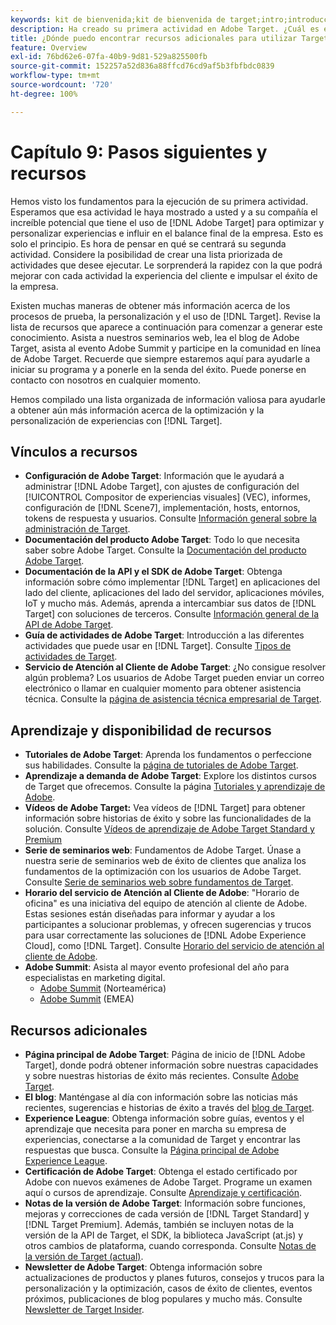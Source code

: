 ```yaml
---
keywords: kit de bienvenida;kit de bienvenida de target;intro;introducción;introducción a
description: Ha creado su primera actividad en Adobe Target. ¿Cuál es el siguiente paso? Utilice este artículo para buscar vínculos a recursos adicionales, tutoriales de aprendizaje y vídeos explicativos.
title: ¿Dónde puedo encontrar recursos adicionales para utilizar Target de forma más eficaz?
feature: Overview
exl-id: 76bd62e6-07fa-40b9-9d81-529a825500fb
source-git-commit: 152257a52d836a88ffcd76cd9af5b3fbfbdc0839
workflow-type: tm+mt
source-wordcount: '720'
ht-degree: 100%

---
```


# Capítulo 9: Pasos siguientes y recursos

Hemos visto los fundamentos para la ejecución de su primera actividad. Esperamos que esa actividad le haya mostrado a usted y a su compañía el increíble potencial que tiene el uso de [!DNL Adobe Target] para optimizar y personalizar experiencias e influir en el balance final de la empresa. Esto es solo el principio. Es hora de pensar en qué se centrará su segunda actividad. Considere la posibilidad de crear una lista priorizada de actividades que desee ejecutar. Le sorprenderá la rapidez con la que podrá mejorar con cada actividad la experiencia del cliente e impulsar el éxito de la empresa.

Existen muchas maneras de obtener más información acerca de los procesos de prueba, la personalización y el uso de [!DNL Target]. Revise la lista de recursos que aparece a continuación para comenzar a generar este conocimiento. Asista a nuestros seminarios web, lea el blog de Adobe Target, asista al evento Adobe Summit y participe en la comunidad en línea de Adobe Target. Recuerde que siempre estaremos aquí para ayudarle a iniciar su programa y a ponerle en la senda del éxito. Puede ponerse en contacto con nosotros en cualquier momento.

Hemos compilado una lista organizada de información valiosa para ayudarle a obtener aún más información acerca de la optimización y la personalización de experiencias con [!DNL Target].

## Vínculos a recursos

* **Configuración de Adobe Target**: Información que le ayudará a administrar [!DNL Adobe Target], con ajustes de configuración del [!UICONTROL Compositor de experiencias visuales] (VEC), informes, configuración de [!DNL Scene7], implementación, hosts, entornos, tokens de respuesta y usuarios. Consulte [Información general sobre la administración de Target](/help/main/administrating-target/administrating-target.md).
* **Documentación del producto Adobe Target**: Todo lo que necesita saber sobre Adobe Target. Consulte la [Documentación del producto Adobe Target](https://experienceleague.adobe.com/docs/target/using/target-home.html?lang=es).
* **Documentación de la API y el SDK de Adobe Target**: Obtenga información sobre cómo implementar [!DNL Target] en aplicaciones del lado del cliente, aplicaciones del lado del servidor, aplicaciones móviles, IoT y mucho más. Además, aprenda a intercambiar sus datos de [!DNL Target] con soluciones de terceros. Consulte [Información general de la API de Adobe Target](/help/main/api/api-overview.md).
* **Guía de actividades de Adobe Target**: Introducción a las diferentes actividades que puede usar en [!DNL Target]. Consulte [Tipos de actividades de Target](/help/main/c-activities/target-activities-guide.md).
* **Servicio de Atención al Cliente de Adobe Target**: ¿No consigue resolver algún problema? Los usuarios de Adobe Target pueden enviar un correo electrónico o llamar en cualquier momento para obtener asistencia técnica. Consulte la [página de asistencia técnica empresarial de Target](https://helpx.adobe.com/es/contact/enterprise-support.ec.html#target).

## Aprendizaje y disponibilidad de recursos

* **Tutoriales de Adobe Target**: Aprenda los fundamentos o perfeccione sus habilidades. Consulte la [página de tutoriales de Adobe Target](https://experienceleague.adobe.com/docs/target-learn/tutorials/overview.html?lang=es).
* **Aprendizaje a demanda de Adobe Target**: Explore los distintos cursos de Target que ofrecemos. Consulte la página [Tutoriales y aprendizaje de Adobe](https://helpx.adobe.com/es/learning.html?promoid=KAUDK).
* **Vídeos de Adobe Target:** Vea vídeos de [!DNL Target] para obtener información sobre historias de éxito y sobre las funcionalidades de la solución. Consulte [Vídeos de aprendizaje de Adobe Target Standard y Premium](/help/main/c-intro/target-standard-premium-training-videos.md)
* **Serie de seminarios web**: Fundamentos de Adobe Target. Únase a nuestra serie de seminarios web de éxito de clientes que analiza los fundamentos de la optimización con los usuarios de Adobe Target. Consulte [Serie de seminarios web sobre fundamentos de Target](/help/main/cmp-resources-and-contact-information.md#concept_11902FAC95C64479AABE020557A7EEE4).
* **Horario del servicio de Atención al Cliente de Adobe**: &quot;Horario de oficina&quot; es una iniciativa del equipo de atención al cliente de Adobe. Estas sesiones están diseñadas para informar y ayudar a los participantes a solucionar problemas, y ofrecen sugerencias y trucos para usar correctamente las soluciones de [!DNL Adobe Experience Cloud], como [!DNL Target]. Consulte [Horario del servicio de atención al cliente de Adobe](/help/main/cmp-resources-and-contact-information.md#concept_58EA30379D3B48C4848BA2A8C464A5B7).
* **Adobe Summit**: Asista al mayor evento profesional del año para especialistas en marketing digital.
   * [Adobe Summit](https://summit.adobe.com/na/) (Norteamérica)
   * [Adobe Summit](https://summit-emea.adobe.com/emea/) (EMEA)

## Recursos adicionales

* **Página principal de Adobe Target**: Página de inicio de [!DNL Adobe Target], donde podrá obtener información sobre nuestras capacidades y sobre nuestras historias de éxito más recientes. Consulte [Adobe Target](https://www.adobe.com/es/marketing/target.html).
* **El blog**: Manténgase al día con información sobre las noticias más recientes, sugerencias e historias de éxito a través del [blog de Target](https://blog.adobe.com/en/2020/07/29/adobe-target-announces-enhanced-analytics-measurement-for-ai-powered-testing-and-personalization.html#gs.di9df5).
* **Experience League**: Obtenga información sobre guías, eventos y el aprendizaje que necesita para poner en marcha su empresa de experiencias, conectarse a la comunidad de Target y encontrar las respuestas que busca. Consulte la [Página principal de Adobe Experience League](https://experienceleague.adobe.com/?lang=es#home).
* **Certificación de Adobe Target**: Obtenga el estado certificado por Adobe con nuevos exámenes de Adobe Target. Programe un examen aquí o cursos de aprendizaje. Consulte [Aprendizaje y certificación](/help/main/c-intro/training-and-certification.md).
* **Notas de la versión de Adobe Target**: Información sobre funciones, mejoras y correcciones de cada versión de [!DNL Target Standard] y [!DNL Target Premium]. Además, también se incluyen notas de la versión de la API de Target, el SDK, la biblioteca JavaScript (at.js) y otros cambios de plataforma, cuando corresponda. Consulte [Notas de la versión de Target (actual)](/help/main/r-release-notes/release-notes.md).
* **Newsletter de Adobe Target**: Obtenga información sobre actualizaciones de productos y planes futuros, consejos y trucos para la personalización y la optimización, casos de éxito de clientes, eventos próximos, publicaciones de blog populares y mucho más. Consulte [Newsletter de Target Insider](/help/main/r-release-notes/target-insider-newsletter.md).
